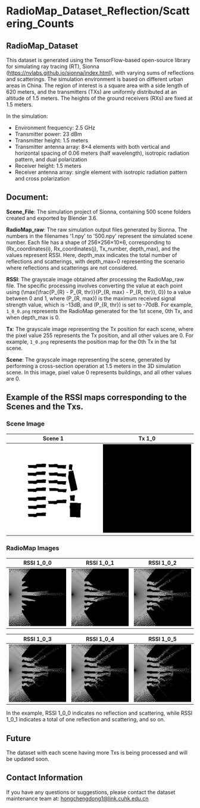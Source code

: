 # RadioMap_Dataset_Reflection/Scattering_Counts

## RadioMap_Dataset

This dataset is generated using the TensorFlow-based open-source library for simulating ray tracing (RT),
Sionna (https://nvlabs.github.io/sionna/index.html), with varying sums of reflections and scatterings. The simulation
environment is based on different urban areas in China. The region of interest is a square area with a side length of
620 meters, and the transmitters (TXs) are uniformly distributed at an altitude of 1.5 meters. The heights of the ground
receivers (RXs) are fixed at 1.5 meters.

In the simulation:

- Environment frequency: 2.5 GHz
- Transmitter power: 23 dBm
- Transmitter height: 1.5 meters
- Transmitter antenna array: 8×4 elements with both vertical and horizontal spacing of 0.06 meters (half wavelength),
  isotropic radiation pattern, and dual polarization
- Receiver height: 1.5 meters
- Receiver antenna array: single element with isotropic radiation pattern and cross polarization

## Document:

**Scene_File**: The simulation project of Sionna, containing 500 scene folders created and exported by Blender 3.6.

**RadioMap_raw**: The raw simulation output files generated by Sionna. The numbers in the filenames '1.npy' to '500.npy'
represent the simulated scene number. Each file has a shape of 256×256×10×6, corresponding to (Rx_coordinates(i),
Rx_coordinates(j), Tx_number, depth_max), and the values represent RSSI. Here, depth_max indicates the total number of
reflections and scatterings, with depth_max=0 representing the scenario where reflections and scatterings are not
considered.

**RSSI**: The grayscale image obtained after processing the RadioMap_raw file. The specific processing involves
converting the value at each point using \(\max\{\frac{P_{R} - P_{R, thr}}{P_{R, max} - P_{R, thr}}, 0\}\) to a value
between 0 and 1, where \(P_{R, max}\) is the maximum received signal strength value, which is -13dB, and \(P_{R, thr}\)
is set to -70dB. For example, `1_0_0.png` represents the RadioMap generated for the 1st scene, 0th Tx, and when
depth_max is 0.

**Tx**: The grayscale image representing the Tx position for each scene, where the pixel value 255 represents the Tx
position, and all other values are 0. For example, `1_0.png` represents the position map for the 0th Tx in the 1st
scene.

**Scene**: The grayscale image representing the scene, generated by performing a cross-section operation at 1.5 meters
in the 3D simulation scene. In this image, pixel value 0 represents buildings, and all other values are 0.

## Example of the RSSI maps corresponding to the Scenes and the Txs.

### Scene Image

| Scene 1                            | Tx 1_0                     |
|------------------------------------|----------------------------|
| ![scene_1.png](figures/scene_1.png) | ![1_0.png](figures/1_0.png) |

### RadioMap Images

| RSSI 1_0_0                     | RSSI 1_0_1                     | RSSI 1_0_2                     |
|--------------------------------|--------------------------------|--------------------------------|
| ![1_0_0.png](figures/1_0_0.png) | ![1_0_1.png](figures/1_0_1.png) | ![1_0_2.png](figures/1_0_2.png) |

| RSSI 1_0_3                     | RSSI 1_0_4                     | RSSI 1_0_5                     |
|--------------------------------|--------------------------------|--------------------------------|
| ![1_0_3.png](figures/1_0_3.png) | ![1_0_4.png](figures/1_0_4.png) | ![1_0_5.png](figures/1_0_5.png) |

In the example, RSSI 1_0_0 indicates no reflection and scattering, while RSSI 1_0_1 indicates a total of one reflection
and scattering, and so on.

## Future

The dataset with each scene having more Txs is being processed and will be updated soon.

## Contact Information

If you have any questions or suggestions, please contact the dataset maintenance team at:
hongchengdong1@link.cuhk.edu.cn
